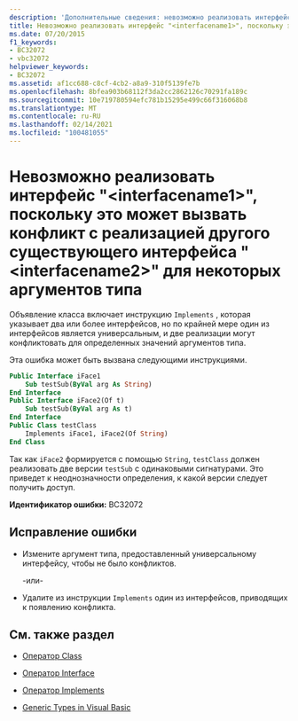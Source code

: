 ```yaml
---
description: 'Дополнительные сведения: невозможно реализовать интерфейс " <interfacename1> ", так как его реализация может конфликтовать с реализацией другого реализованного интерфейса " <interfacename2> " для некоторых аргументов типа'
title: Невозможно реализовать интерфейс "<interfacename1>", поскольку это может вызвать конфликт с реализацией другого существующего интерфейса "<interfacename2>" для некоторых аргументов типа
ms.date: 07/20/2015
f1_keywords:
- BC32072
- vbc32072
helpviewer_keywords:
- BC32072
ms.assetid: af1cc688-c8cf-4cb2-a8a9-310f5139fe7b
ms.openlocfilehash: 8bfea903b68112f3da2cc2862126c70291fa189c
ms.sourcegitcommit: 10e719780594efc781b15295e499c66f316068b8
ms.translationtype: MT
ms.contentlocale: ru-RU
ms.lasthandoff: 02/14/2021
ms.locfileid: "100481055"
---
```

# <a name="cannot-implement-interface-interfacename1-because-its-implementation-could-conflict-with-the-implementation-of-another-implemented-interface-interfacename2-for-some-type-arguments"></a>Невозможно реализовать интерфейс "\<interfacename1>", поскольку это может вызвать конфликт с реализацией другого существующего интерфейса "\<interfacename2>" для некоторых аргументов типа

Объявление класса включает инструкцию `Implements` , которая указывает два или более интерфейсов, но по крайней мере один из интерфейсов является универсальным, и две реализации могут конфликтовать для определенных значений аргументов типа.

Эта ошибка может быть вызвана следующими инструкциями.

```vb
Public Interface iFace1
    Sub testSub(ByVal arg As String)
End Interface
Public Interface iFace2(Of t)
    Sub testSub(ByVal arg As t)
End Interface
Public Class testClass
    Implements iFace1, iFace2(Of String)
End Class
```

Так как `iFace2` формируется с помощью `String`, `testClass` должен реализовать две версии `testSub` с одинаковыми сигнатурами. Это приведет к неоднозначности определения, к какой версии следует получить доступ.

**Идентификатор ошибки:** BC32072

## <a name="to-correct-this-error"></a>Исправление ошибки

- Измените аргумент типа, предоставленный универсальному интерфейсу, чтобы не было конфликтов.

  \-или-

- Удалите из инструкции `Implements` один из интерфейсов, приводящих к появлению конфликта.

## <a name="see-also"></a>См. также раздел

- [Оператор Class](../language-reference/statements/class-statement.md)
- [Оператор Interface](../language-reference/statements/interface-statement.md)
- [Оператор Implements](../language-reference/statements/implements-statement.md)

- [Generic Types in Visual Basic](../programming-guide/language-features/data-types/generic-types.md)

